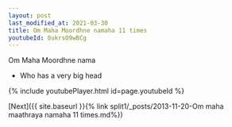 ```yaml
---
layout: post
last_modified_at: 2021-03-30
title: Om Maha Moordhne namaha 11 times
youtubeId: 0ukrsO9wBCg
---
```

 
 
Om Maha Moordhne nama 
 
 -  Who has a very big head 
 
  
 
  
 
 
 
 
 
 


{% include youtubePlayer.html id=page.youtubeId %}
 
[Next]({{ site.baseurl }}{% link  split1/_posts/2013-11-20-Om maha maathraya namaha 11 times.md%})
 
